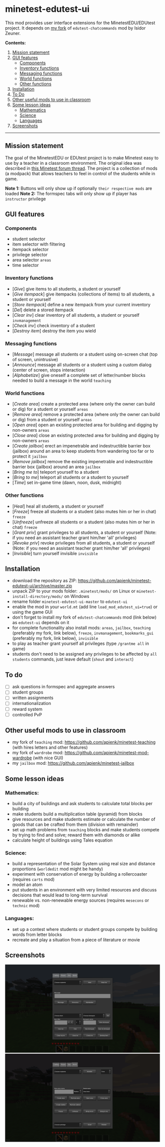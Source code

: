 # minetest-edutest-ui
This mod provides user interface extensions for the MinetestEDU/EDUtest project. It depends on [my fork](https://github.com/apienk/edutest-chatcommands) of `edutest-chatcommands` mod by Isidor Zeuner.

**Contents:**
  1. [Mission statement](https://github.com/apienk/minetest-edutest-ui#mission-statement)
  1. [GUI features](https://github.com/apienk/minetest-edutest-ui#gui-features)
      - [Components](https://github.com/apienk/minetest-edutest-ui#components)
      - [Inventory functions](https://github.com/apienk/minetest-edutest-ui#inventory-functions)
      - [Messaging functions](https://github.com/apienk/minetest-edutest-ui#messaging-functions)
      - [World functions](https://github.com/apienk/minetest-edutest-ui#world-functions)
      - [Other functions](https://github.com/apienk/minetest-edutest-ui#other-functions)
  1. [Installation](https://github.com/apienk/minetest-edutest-ui#installation)
  1. [To Do](https://github.com/apienk/minetest-edutest-ui#to-do)
  1. [Other useful mods to use in classroom](https://github.com/apienk/minetest-edutest-ui#other-useful-mods-to-use-in-classroom)
  1. [Some lesson ideas](https://github.com/apienk/minetest-edutest-ui#some-lesson-ideas)
      - [Mathematics](https://github.com/apienk/minetest-edutest-ui#mathematics)
      - [Science](https://github.com/apienk/minetest-edutest-ui#science)
      - [Languages](https://github.com/apienk/minetest-edutest-ui#languages)
  1. [Screenshots](https://github.com/apienk/minetest-edutest-ui#screenshots)

-------------------

## Mission statement

The goal of the MinetestEDU or EDUtest project is to make Minetest easy to use by a teacher in a classroom environment. The original idea was described in [this Minetest forum thread](https://forum.minetest.net/viewtopic.php?f=5&t=11452). The project is a collection of mods (a modpack) that allows teachers to feel in control of the students while in game.

**Note 1:** Buttons will only show up if optionally `their respective mods` are loaded
**Note 2:** The formspec tabs will only show up if player has `instructor` privilege

## GUI features

### Components
- student selector
- item selector with filtering
- itempack selector
- privilege selector
- area selector `areas`
- time selector

### Inventory functions
- \[_Give_\] give items to all students, a student or yourself
- \[_Give itempack_\] give itempacks (collections of items) to all students, a student or yourself
- \[_Store itempack_\] define a new itempack from your current inventory
- \[_Del_\] delete a stored itempack
- \[_Clear inv_\] clear inventory of all students, a student or yourself `invmanagement`
- \[_Check inv_\] check inventory of a student
- \[_Destroy item_\] destroy the item you wield

### Messaging functions
- \[_Message_\] message all students or a student using on-screen chat (top of screen, unintrusive)
- \[_Announce_\] message all students or a student using a custom dialog (center of screen, stops interaction)
- \[_Alphabetize_\] give oneself a complete set of letter/number blocks needed to build a message in the world `teaching`

### World functions
- \[_Create area_\] create a protected area (where only the owner can build or dig) for a student or yourself `areas`
- \[_Remove area_\] remove a protected area (where only the owner can build or dig) from a student or yourself `areas`
- \[_Open area_\] open an existing protected area for building and digging by non-owners `areas`
- \[_Close area_\] close an existing protected area for building and digging by non-owners `areas`
- \[_Create jailbox_\] erect an impenetrable and indestructible barrier box (jailbox) around an area to keep students from wandering too far or to protect it `jailbox`
- \[_Remove jailbox_\] remove the existing impenetrable and indestructible barrier box (jailbox) around an area `jailbox`
- \[_Bring me to_\] teleport yourself to a student
- \[_Bring to me_\] teleport all students or a student to yourself
- \[_Time_\] set in-game time (dawn, noon, dusk, midnight)

### Other functions
- \[_Heal_\] heal all students, a student or yourself
- \[_Freeze_\] freeze all students or a student (also mutes him or her in chat) `freeze`
- \[_Unfreeze_\] unfreeze all students or a student (also mutes him or her in chat) `freeze`
- \[_Grant priv_\] grant privileges to all students, a student or yourself (Note: if you need an assistant teacher grant him/her 'all' privileges)
- \[_Revoke priv_\] revoke privileges from all students, a student or yourself (Note: if you need an assistant teacher grant him/her 'all' privileges)
- \[_Invisible_\] turn yourself invisible `invisible`

## Installation
- download the repository as ZIP: https://github.com/apienk/minetest-edutest-ui/archive/master.zip
- unpack ZIP to your mods folder: `.minetest/mods/` on Linux or `minetest-install-directory/mods/` on Windows
- rename folder `minetest-edutest-ui-master` to `edutest-ui`
- enable the mod in your `world.mt` (add line `load_mod_edutest_ui=true`) or using the game GUI
- don't forget to install my fork of `edutest-chatcommands` mod (link below) as `edutest-ui` depends on it
- for complete functionality also install mods: `areas`, `jailbox`, `teaching` (preferably my fork, link below), `freeze`, `invmanagement`, `bookmarks_gui` (preferably my fork, link below), `invisible`
- to play as teacher grant yourself all privileges (type `/grantme all` in game)
- students don't need to be assigned any privileges to be affected by `all students` commands, just leave default (`shout` and `interact`)

## To do
- [ ] ask questions in formspec and aggregate answers
- [ ] student groups
- [ ] written assignments
- [ ] internationalization
- [ ] reward system
- [ ] controlled PvP

## Other useful mods to use in classroom
- my fork of `teaching` mod: https://github.com/apienk/minetest-teaching (with hires letters and other features)
- my fork of `wardrobe` mod: https://github.com/apienk/minetest-mod-wardrobe (with nice GUI)
- my `jailbox` mod: https://github.com/apienk/minetest-jailbox

## Some lesson ideas

### Mathematics:
- build a city of buildings and ask students to calculate total blocks per building
- make students build a multiplication table (pyramid) from blocks
- give resources and make students estimate or calculate the number of goods that can be crafted from them (division with remainder)
- set up math problems from `teaching` blocks and make students compete by trying to find and solve; reward them with diamonds or alike
- calculate height of buildings using Tales equation

### Science:
- build a representation of the Solar System using real size and distance proportions (`worldedit` mod might be handy)
- experiment with conservation of energy by building a rollercoaster (requires `carts` mod)
- model an atom
- put students in an environment with very limited resources and discuss decisions that would lead to long-term survival
- renewable vs. non-renewable energy sources (requires `mesecons` or `technic` mod)

### Languages:
- set up a contest where students or student groups compete by building words from letter blocks
- recreate and play a situation from a piece of literature or movie

## Screenshots

![Edu tab](screenshot1.png)
![World tab](screenshot2.png)
